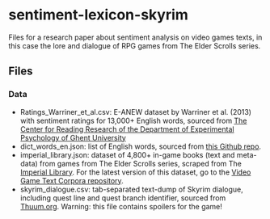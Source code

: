 # sentiment-lexicon-skyrim
Files for a research paper about sentiment analysis on video games texts, in this case the lore and dialogue of RPG games from The Elder Scrolls series.

## Files

### Data
- Ratings_Warriner_et_al.csv: E-ANEW dataset by Warriner et al. (2013)  with sentiment ratings for 13,000+ English words, sourced from [The Center for Reading Research of the Department of Experimental Psychology of Ghent University](http://crr.ugent.be/archives/1003)
- dict_words_en.json: list of English words, sourced from [this Github repo](https://github.com/dwyl/english-words).
- imperial_library.json: dataset of 4,800+ in-game books (text and meta-data) from games from The Elder Scrolls series, scraped from The [Imperial Library](). For the latest version of this dataset, go to the [Video Game Text Corpora repository](https://github.com/hmi-utwente/video-game-text-corpora/tree/master/The%20Elder%20Scrolls).
- skyrim_dialogue.csv: tab-separated text-dump of Skyrim dialogue, including quest line and quest branch identifier, sourced from [Thuum.org](). Warning: this file contains spoilers for the game!
